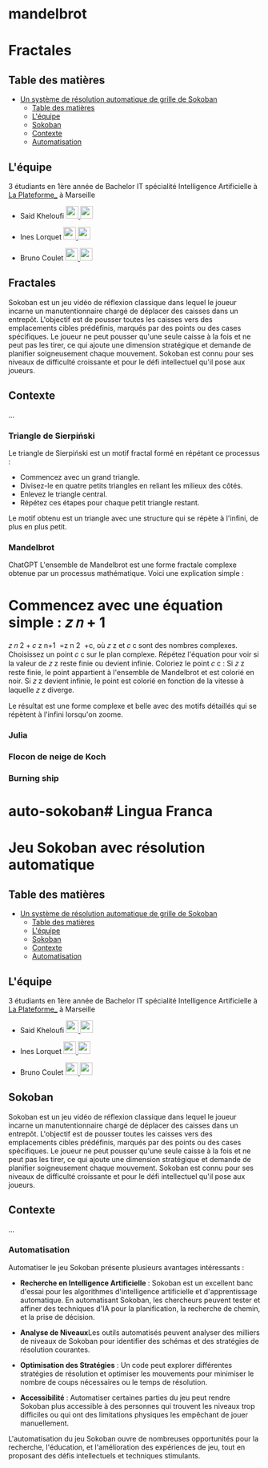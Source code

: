 # mandelbrot

# Fractales

## Table des matières

- [Un système de résolution automatique de grille de Sokoban ](#un-système-de-résolution-automatique-de-grille-de-sokoban)
  - [Table des matières](#table-des-matières)
  - [L'équipe](#léquipe)
  - [Sokoban](#sokoban)
  - [Contexte](#contexte)
  - [Automatisation](#automatisation)

## L'équipe
3 étudiants en 1ère année de Bachelor IT spécialité Intelligence Artificielle à [La Plateforme_](https://laplateforme.io/) à Marseille

- Said Kheloufi
  <a href="https://www.linkedin.com/in/said-kheloufi/">
    <img src="images/linkedin.png" width=25>
  </a>
  <a href="https://github.com/said-kheloufi">
    <img src="images/github.png" width=25>
  </a>

- Ines Lorquet
  <a href="https://www.linkedin.com/in/ines-lorquet-35b90128b/">
    <img src="images/linkedin.png" width=25>
  </a>
  <a href="https://github.com/ines-lorquet">
    <img src="images/github.png" width=25>
  </a>

- Bruno Coulet
  <a href="https://www.linkedin.com/in/bruno-coulet-35b90128b/">
    <img src="images/linkedin.png" width=25>
  </a>
  <a href="https://github.com/bruno-coulet">
    <img src="images/github.png" width=25>
  </a>

## Fractales

Sokoban est un jeu vidéo de réflexion classique dans lequel le joueur incarne un manutentionnaire chargé de déplacer des caisses dans un entrepôt. L'objectif est de pousser toutes les caisses vers des emplacements cibles prédéfinis, marqués par des points ou des cases spécifiques. Le joueur ne peut pousser qu'une seule caisse à la fois et ne peut pas les tirer, ce qui ajoute une dimension stratégique et demande de planifier soigneusement chaque mouvement. Sokoban est connu pour ses niveaux de difficulté croissante et pour le défi intellectuel qu'il pose aux joueurs.

## Contexte

...

### Triangle de Sierpiński

Le triangle de Sierpiński est un motif fractal formé en répétant ce processus :

- Commencez avec un grand triangle.
- Divisez-le en quatre petits triangles en reliant les milieux des côtés.
- Enlevez le triangle central.
- Répétez ces étapes pour chaque petit triangle restant.

Le motif obtenu est un triangle avec une structure qui se répète à l'infini, de plus en plus petit.

### Mandelbrot


ChatGPT
L'ensemble de Mandelbrot est une forme fractale complexe obtenue par un processus mathématique. Voici une explication simple :

Commencez avec une équation simple : 
𝑧
𝑛
+
1
=
𝑧
𝑛
2
+
𝑐
z 
n+1
​
 =z 
n
2
​
 +c, où 
𝑧
z et 
𝑐
c sont des nombres complexes.
Choisissez un point 
𝑐
c sur le plan complexe.
Répétez l'équation pour voir si la valeur de 
𝑧
z reste finie ou devient infinie.
Coloriez le point 
𝑐
c : Si 
𝑧
z reste finie, le point appartient à l'ensemble de Mandelbrot et est colorié en noir. Si 
𝑧
z devient infinie, le point est colorié en fonction de la vitesse à laquelle 
𝑧
z diverge.

Le résultat est une forme complexe et belle avec des motifs détaillés qui se répètent à l'infini lorsqu'on zoome.

### Julia

### Flocon de neige de Koch

### Burning ship



# auto-sokoban# Lingua Franca
# Jeu Sokoban avec résolution automatique

## Table des matières

- [Un système de résolution automatique de grille de Sokoban ](#un-système-de-résolution-automatique-de-grille-de-sokoban)
  - [Table des matières](#table-des-matières)
  - [L'équipe](#léquipe)
  - [Sokoban](#sokoban)
  - [Contexte](#contexte)
  - [Automatisation](#automatisation)

## L'équipe
3 étudiants en 1ère année de Bachelor IT spécialité Intelligence Artificielle à [La Plateforme_](https://laplateforme.io/) à Marseille

- Said Kheloufi
  <a href="https://www.linkedin.com/in/said-kheloufi/">
    <img src="images/linkedin.png" width=25>
  </a>
  <a href="https://github.com/said-kheloufi">
    <img src="images/github.png" width=25>
  </a>

- Ines Lorquet
  <a href="https://www.linkedin.com/in/ines-lorquet-35b90128b/">
    <img src="images/linkedin.png" width=25>
  </a>
  <a href="https://github.com/ines-lorquet">
    <img src="images/github.png" width=25>
  </a>

- Bruno Coulet
  <a href="https://www.linkedin.com/in/bruno-coulet-35b90128b/">
    <img src="images/linkedin.png" width=25>
  </a>
  <a href="https://github.com/bruno-coulet">
    <img src="images/github.png" width=25>
  </a>

## Sokoban

Sokoban est un jeu vidéo de réflexion classique dans lequel le joueur incarne un manutentionnaire chargé de déplacer des caisses dans un entrepôt. L'objectif est de pousser toutes les caisses vers des emplacements cibles prédéfinis, marqués par des points ou des cases spécifiques. Le joueur ne peut pousser qu'une seule caisse à la fois et ne peut pas les tirer, ce qui ajoute une dimension stratégique et demande de planifier soigneusement chaque mouvement. Sokoban est connu pour ses niveaux de difficulté croissante et pour le défi intellectuel qu'il pose aux joueurs.

## Contexte

...

### Automatisation

Automatiser le jeu Sokoban présente plusieurs avantages intéressants :

  - **Recherche en Intelligence Artificielle** : Sokoban est un excellent banc d'essai pour les algorithmes d'intelligence artificielle et d'apprentissage automatique. En automatisant Sokoban, les chercheurs peuvent tester et affiner des techniques d'IA pour la planification, la recherche de chemin, et la prise de décision.

  - **Analyse de Niveaux**Les outils automatisés peuvent analyser des milliers de niveaux de Sokoban pour identifier des schémas et des stratégies de résolution courantes. 

  - **Optimisation des Stratégies** : Un code peut explorer différentes stratégies de résolution et optimiser les mouvements pour minimiser le nombre de coups nécessaires ou le temps de résolution.

  - **Accessibilité** :  Automatiser certaines parties du jeu peut rendre Sokoban plus accessible à des personnes qui trouvent les niveaux trop difficiles ou qui ont des limitations physiques les empêchant de jouer manuellement.

L'automatisation du jeu Sokoban ouvre de nombreuses opportunités pour la recherche, l'éducation, et l'amélioration des expériences de jeu, tout en proposant des défis intellectuels et techniques stimulants.

  

  

